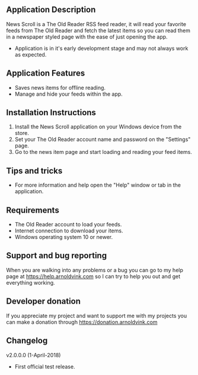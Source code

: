 ## Application Description
News Scroll is a The Old Reader RSS feed reader, it will read your favorite feeds from The Old Reader and fetch the latest items so you can read them in a newspaper styled page with the ease of just opening the app.
- Application is in it's early development stage and may not always work as expected.

## Application Features
- Saves news items for offline reading.
- Manage and hide your feeds within the app.

## Installation Instructions
1) Install the News Scroll application on your Windows device from the store.
2) Set your The Old Reader account name and password on the "Settings" page.
3) Go to the news item page and start loading and reading your feed items.

## Tips and tricks
- For more information and help open the "Help" window or tab in the application.

## Requirements
- The Old Reader account to load your feeds.
- Internet connection to download your items.
- Windows operating system 10 or newer.

## Support and bug reporting
When you are walking into any problems or a bug you can go to my help page at https://help.arnoldvink.com so I can try to help you out and get everything working.

## Developer donation
If you appreciate my project and want to support me with my projects you can make a donation through https://donation.arnoldvink.com

## Changelog
v2.0.0.0 (1-April-2018)
- First official test release.